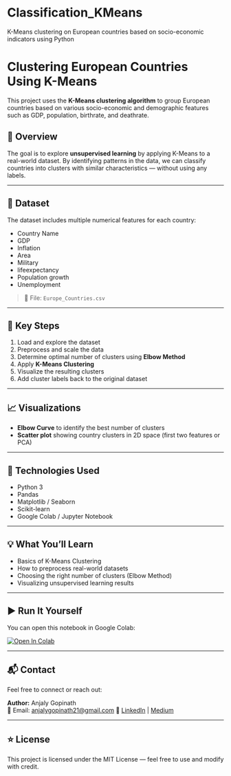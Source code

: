 # Classification_KMeans
K-Means clustering on European countries based on socio-economic indicators using Python

# Clustering European Countries Using K-Means

This project uses the **K-Means clustering algorithm** to group European countries based on various socio-economic and demographic features such as GDP, population, birthrate, and deathrate.

## 📌 Overview

The goal is to explore **unsupervised learning** by applying K-Means to a real-world dataset. By identifying patterns in the data, we can classify countries into clusters with similar characteristics — without using any labels.

---

## 📂 Dataset

The dataset includes multiple numerical features for each country:
- Country Name
- GDP
- Inflation
- Area
- Military
- lifeexpectancy
- Population growth
- Unemployment

> 📁 File: `Europe_Countries.csv`

---

## 🧠 Key Steps

1. Load and explore the dataset
2. Preprocess and scale the data
3. Determine optimal number of clusters using **Elbow Method**
4. Apply **K-Means Clustering**
5. Visualize the resulting clusters
6. Add cluster labels back to the original dataset

---

## 📈 Visualizations

- **Elbow Curve** to identify the best number of clusters
- **Scatter plot** showing country clusters in 2D space (first two features or PCA)

---

## 🧪 Technologies Used

- Python 3
- Pandas
- Matplotlib / Seaborn
- Scikit-learn
- Google Colab / Jupyter Notebook

---

## 💡 What You’ll Learn

- Basics of K-Means Clustering
- How to preprocess real-world datasets
- Choosing the right number of clusters (Elbow Method)
- Visualizing unsupervised learning results

---

## ▶️ Run It Yourself

You can open this notebook in Google Colab:

[![Open In Colab](https://colab.research.google.com/assets/colab-badge.svg)](https://drive.google.com/file/d/1kTJ1K7MS28wUx3nPf_GEA1EjZc7z3nsv/view?usp=sharing)

---

## 📬 Contact

Feel free to connect or reach out:

**Author:** Anjaly Gopinath  
📧 Email: anjalygopinath21@gmail.com
🔗 [LinkedIn](www.linkedin.com/in/anjaly-gopinath-35045272) | [Medium](https://medium.com/@anjalygopinath21/classifying-european-countries-using-k-means-clustering-with-python-496718bda469)

---

## ⭐️ License

This project is licensed under the MIT License — feel free to use and modify with credit.

